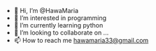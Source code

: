 - 👋 Hi, I’m @HawaMaria
- 👀 I’m interested in  programming
- 🌱 I’m currently learning python
- 💞️ I’m looking to collaborate on ...
- 📫 How to reach me hawamaria33@gmail.com

<!---
HawaMaria/HawaMaria is a ✨ special ✨ repository because its `README.md` (this file) appears on your GitHub profile.
You can click the Preview link to take a look at your changes.
--->
